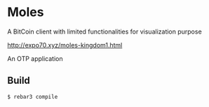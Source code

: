 Moles
=====

A BitCoin client with limited functionalities for visualization purpose

http://expo70.xyz/moles-kingdom1.html

An OTP application

Build
-----

    $ rebar3 compile
